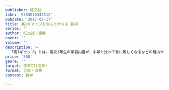 ```yaml
---
publisher: 旺文社
isbn: '9784010348512'
pubdate: '2017-05-17'
title: 高1ギャップをなんとかする 数学
series: ''
author: 旺文社／編集
cover: ''
volume: ''
description: >-
  「高1ギャップ」とは，高校1年生の学習内容が，中学と比べて急に難しくなるなどの理由から，授業についていけなくなることです。本書では，高1の難しい単元を，もう一度，中学で習ったことを復習しながら学習できるつくりになっていますので，「高1ギャップ」の悩みを短期間で解消できるはずです。
price: '800'
genre: ''
target: 学参II(高校)
format: 全集・双書
content: 数学

---
```


